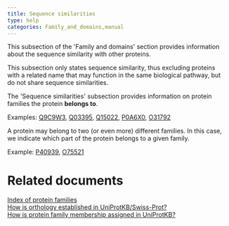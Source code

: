 ```yaml
---
title: Sequence similarities
type: help
categories: Family_and_domains,manual
---
```


This subsection of the 'Family and domains' section provides information about the sequence similarity with other proteins.

This subsection only states sequence similarity, thus excluding proteins with a related name that may function in the same biological pathway, but do not share sequence similarities.

The 'Sequence similarities' subsection provides information on protein families the protein **belongs to**.

Examples: [Q9C9W3](https://www.uniprot.org/uniprotkb/Q9C9W3#family_and_domains), [Q03395](https://www.uniprot.org/uniprotkb/Q03395#family_and_domains), [Q15022](https://www.uniprot.org/uniprotkb/Q15022#family_and_domains), [P0A6X0](https://www.uniprot.org/uniprotkb/P0A6X0#family_and_domains), [O31792](https://www.uniprot.org/uniprotkb/O31792#family_and_domains)

A protein may belong to two (or even more) different families. In this case, we indicate which part of the protein belongs to a given family.

Example: [P40939](https://www.uniprot.org/uniprotkb/P40939#family_and_domains), [O75521](https://www.uniprot.org/uniprotkb/O75521#family_and_domains)

# Related documents

[Index of protein families](https://ftp.ebi.ac.uk/pub/databases/uniprot/current_release/knowledgebase/complete/docs/similar)  
[How is orthology established in UniProtKB/Swiss-Prot?](https://www.uniprot.org/help/orthology)  
[How is protein family membership assigned in UniProtKB?](https://www.uniprot.org/help/family_membership)
